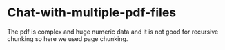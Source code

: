 # Chat-with-multiple-pdf-files
The pdf is complex and huge numeric data and it is not good for recursive chunking so here we used page chunking.
